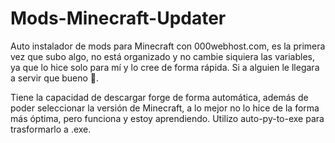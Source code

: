 # Mods-Minecraft-Updater
Auto instalador de mods para Minecraft con 000webhost.com, es la primera vez que subo algo, no está organizado y no cambie siquiera las variables, ya que lo hice solo para mí y lo cree de forma rápida. Si a alguien le llegara a servir que bueno 🫡.

Tiene la capacidad de descargar forge de forma automática, además de poder seleccionar la versión de Minecraft, a lo mejor no lo hice de la forma más óptima, pero funciona y estoy aprendiendo. Utilizo auto-py-to-exe para trasformarlo a .exe.
